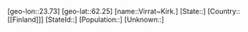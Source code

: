 ﻿---
location: [62.25,23.73]
mapzoom: [7,12] 
mapmarker: city 
type: City
tags:
- geo/City


SpocWebEntityId: 35321
isDeleted: false
confidential: public

---
[geo-lon::23.73]
[geo-lat::62.25]
[name::Virrat~Kirk.]
[State::]
[Country::[[Finland]]]
[StateId::]
[Population::]
[Unknown::]

